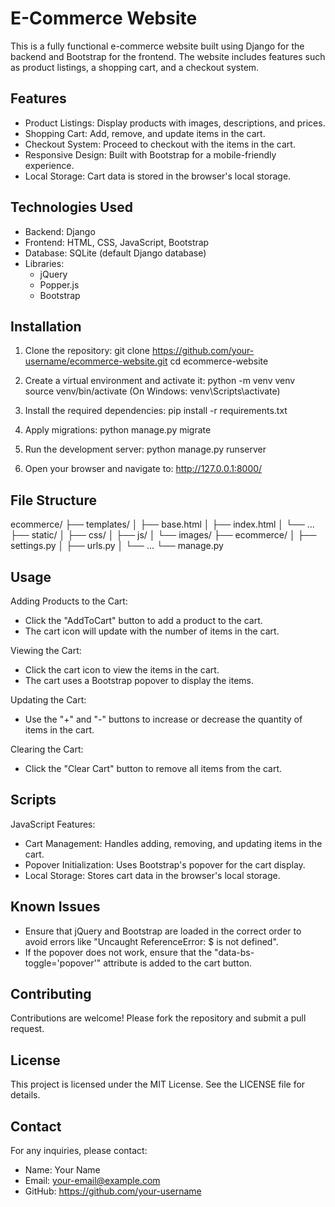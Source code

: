 E-Commerce Website
===================

This is a fully functional e-commerce website built using Django for the backend and Bootstrap for the frontend. The website includes features such as product listings, a shopping cart, and a checkout system.

Features
--------
- Product Listings: Display products with images, descriptions, and prices.
- Shopping Cart: Add, remove, and update items in the cart.
- Checkout System: Proceed to checkout with the items in the cart.
- Responsive Design: Built with Bootstrap for a mobile-friendly experience.
- Local Storage: Cart data is stored in the browser's local storage.

Technologies Used
-----------------
- Backend: Django
- Frontend: HTML, CSS, JavaScript, Bootstrap
- Database: SQLite (default Django database)
- Libraries:
  - jQuery
  - Popper.js
  - Bootstrap

Installation
------------
1. Clone the repository:
   git clone https://github.com/your-username/ecommerce-website.git
   cd ecommerce-website

2. Create a virtual environment and activate it:
   python -m venv venv
   source venv/bin/activate  (On Windows: venv\Scripts\activate)

3. Install the required dependencies:
   pip install -r requirements.txt

4. Apply migrations:
   python manage.py migrate

5. Run the development server:
   python manage.py runserver

6. Open your browser and navigate to:
   http://127.0.0.1:8000/

File Structure
--------------
ecommerce/
├── templates/
│   ├── base.html
│   ├── index.html
│   └── ...
├── static/
│   ├── css/
│   ├── js/
│   └── images/
├── ecommerce/
│   ├── settings.py
│   ├── urls.py
│   └── ...
└── manage.py

Usage
-----
Adding Products to the Cart:
- Click the "AddToCart" button to add a product to the cart.
- The cart icon will update with the number of items in the cart.

Viewing the Cart:
- Click the cart icon to view the items in the cart.
- The cart uses a Bootstrap popover to display the items.

Updating the Cart:
- Use the "+" and "-" buttons to increase or decrease the quantity of items in the cart.

Clearing the Cart:
- Click the "Clear Cart" button to remove all items from the cart.

Scripts
-------
JavaScript Features:
- Cart Management: Handles adding, removing, and updating items in the cart.
- Popover Initialization: Uses Bootstrap's popover for the cart display.
- Local Storage: Stores cart data in the browser's local storage.

Known Issues
------------
- Ensure that jQuery and Bootstrap are loaded in the correct order to avoid errors like "Uncaught ReferenceError: $ is not defined".
- If the popover does not work, ensure that the "data-bs-toggle='popover'" attribute is added to the cart button.

Contributing
------------
Contributions are welcome! Please fork the repository and submit a pull request.

License
-------
This project is licensed under the MIT License. See the LICENSE file for details.

Contact
-------
For any inquiries, please contact:
- Name: Your Name
- Email: your-email@example.com
- GitHub: https://github.com/your-username
